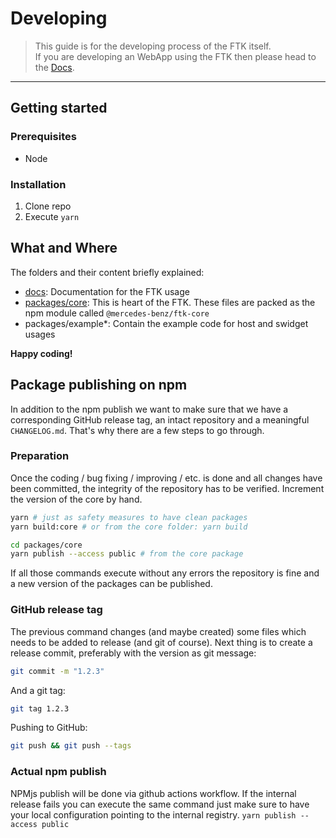 # Developing

> This guide is for the developing process of the FTK itself.  
> If you are developing an WebApp using the FTK then please head to the [Docs](docs/README.md).

---

## Getting started

### Prerequisites

* Node

### Installation

1. Clone repo
2. Execute `yarn` 

## What and Where

The folders and their content briefly explained:

* [docs](docs/): Documentation for the FTK usage
* [packages/core](packages/core/): This is heart of the FTK. These files are packed as the npm module called `@mercedes-benz/ftk-core`
* packages/example*: Contain the example code for host and swidget usages

**Happy coding!**

## Package publishing on npm

In addition to the npm publish we want to make sure that we have a corresponding GitHub release tag, an intact repository and a meaningful `CHANGELOG.md`.
That's why there are a few steps to go through.

### Preparation

Once the coding / bug fixing / improving / etc. is done and all changes have been committed, the integrity of the repository has to be verified.
Increment the version of the core by hand.

```sh
yarn # just as safety measures to have clean packages
yarn build:core # or from the core folder: yarn build

cd packages/core
yarn publish --access public # from the core package
```

If all those commands execute without any errors the repository is fine and a new version of the packages can be published.


### GitHub release tag

The previous command changes (and maybe created) some files which needs to be added to release (and git of course).
Next thing is to create a release commit, preferably with the version as git message:

```sh
git commit -m "1.2.3"
```

And a git tag:

```sh
git tag 1.2.3
```

Pushing to GitHub:

```sh
git push && git push --tags
```

### Actual npm publish

NPMjs publish will be done via github actions workflow.
If the internal release fails you can execute the same command just make sure to have your local configuration pointing to the internal registry.
`yarn publish --access public`
